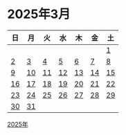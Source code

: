 # 2025年3月

|日|月|火|水|木|金|土|
|--|--|--|--|--|--|--|
|||||||[1](./01.md)|
|[2](./02.md)|[3](./03.md)|[4](./04.md)|[5](./05.md)|[6](./06.md)|[7](./07.md)|[8](./08.md)|
|[9](./09.md)|[10](./10.md)|[11](./11.md)|[12](./12.md)|[13](./13.md)|[14](./14.md)|[15](./15.md)|
|[16](./16.md)|[17](./17.md)|[18](./18.md)|[19](./19.md)|[20](./20.md)|[21](./21.md)|[22](./22.md)|
|[23](./23.md)|[24](./24.md)|[25](./25.md)|[26](./26.md)|[27](./27.md)|[28](./28.md)|[29](./29.md)|
|[30](./30.md)|[31](./31.md)|||||||

[2025年](../README.md)
